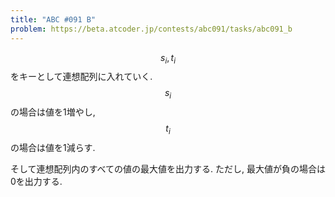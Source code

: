 ```yaml
---
title: "ABC #091 B"
problem: https://beta.atcoder.jp/contests/abc091/tasks/abc091_b
---
```

$$ s_i, t_i $$ をキーとして連想配列に入れていく. $$ s_i $$ の場合は値を1増やし, $$ t_i $$ の場合は値を1減らす.

そして連想配列内のすべての値の最大値を出力する. ただし, 最大値が負の場合は0を出力する.
